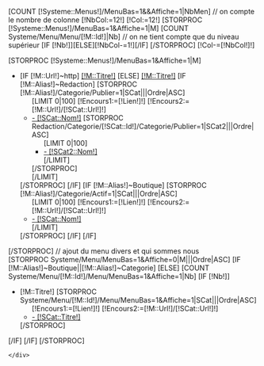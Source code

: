 [COUNT [!Systeme::Menus!]/MenuBas=1&&Affiche=1|NbMen]
// on compte le nombre de colonne 
[!NbCol:=12!]
[!Col:=12!]
[STORPROC [!Systeme::Menus!]/MenuBas=1&Affiche=1|M]
	[COUNT Systeme/Menu/Menu/[!M::Id!]|Nb]
	// on ne tient compte que du niveau supérieur 
	[IF [!Nb!]][ELSE][!NbCol-=1!][/IF]
[/STORPROC]
[!Col-=[!NbCol!]!]
<div class="MenuBas">
	[STORPROC [!Systeme::Menus!]/MenuBas=1&Affiche=1|M]
		<div class="span[!Col!]">
			<ul>
				<li>
					[IF [!M::Url!]~http]
						<a href="[!M::Url!]" target="_blank">[!M::Titre!]</a>
					[ELSE]
						<a href="/[!M::Url!]" >[!M::Titre!]</a>
						[IF [!M::Alias!]~Redaction]
							[STORPROC [!M::Alias!]/Categorie/Publier=1|SCat|||Ordre|ASC]
								<ul>
									[LIMIT 0|100]
										[!Encours1:=[!Lien!]!]
										[!Encours2:=[!M::Url!]/[!SCat::Url!]!]
										<li [IF [!Encours1!]=[!Encours2!]]class=" Current" [/IF]>
											<a href="/[!M::Url!]/[!SCat::Url!]"  >- [!SCat::Nom!]</a>
											[STORPROC Redaction/Categorie/[!SCat::Id!]/Categorie/Publier=1|SCat2|||Ordre|ASC]
												<ul>
													[LIMIT 0|100]
														<li>
															<a href="/[!M::Url!]/[!SCat::Url!]/[!SCat2::Url!]">- [!SCat2::Nom!]</a>
														</li>
													[/LIMIT]
												</ul>
											[/STORPROC]
										</li>
									[/LIMIT]
								</ul>
							[/STORPROC]
						[/IF]
						[IF [!M::Alias!]~Boutique]
							[STORPROC [!M::Alias!]/Categorie/Actif=1|SCat|||Ordre|ASC]
								<ul>
									[LIMIT 0|100]
										[!Encours1:=[!Lien!]!]
										[!Encours2:=[!M::Url!]/[!SCat::Url!]!]
										<li [IF [!Encours1!]=[!Encours2!]]class=" Current" [/IF]>
											<a href="/[!M::Url!]/[!SCat::Url!]" class="[IF [!Pos!]=[!NbResult!]]Last [/IF]" >- [!SCat::Nom!]</a>
										</li>
									[/LIMIT]
								</ul>
							[/STORPROC]
						[/IF]
					[/IF]
				</li>
			</ul>
		</div>
	[/STORPROC]
	// ajout du menu divers et qui sommes nous
	<div class="span[!Col!]">
		[STORPROC Systeme/Menu/MenuBas=1&Affiche=0|M|||Ordre|ASC]
			[IF [!M::Alias!]~Boutique||[!M::Alias!]~Categorie]
			[ELSE]
				[COUNT Systeme/Menu/[!M::Id!]/Menu/MenuBas=1&Affiche=1|Nb]
				[IF [!Nb!]]
					<ul><li>
						[!M::Titre!]
						[STORPROC Systeme/Menu/[!M::Id!]/Menu/MenuBas=1&Affiche=1|SCat|||Ordre|ASC]
							<ul>
								[!Encours1:=[!Lien!]!]
								[!Encours2:=[!M::Url!]/[!SCat::Url!]!]
								<li [IF [!Encours1!]=[!Encours2!]]class=" Current" [/IF]>
									<a href="/[!M::Url!]/[!SCat::Url!]" class="[IF [!Pos!]=[!NbResult!]]Last [/IF]" >- [!SCat::Titre!]</a>
								</li>
							</ul>
						[/STORPROC]
					</li></ul>
				[/IF]
			[/IF]
		[/STORPROC]

	</div>


	
</div>
